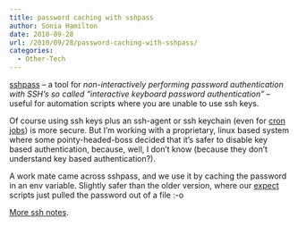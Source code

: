 ```yaml
---
title: password caching with sshpass
author: Sonia Hamilton
date: 2010-09-28
url: /2010/09/28/password-caching-with-sshpass/
categories:
  - Other-Tech
---
```

[sshpass][1] &#8211; a tool for *non-interactively performing password authentication with SSH&#8217;s so called &#8220;interactive keyboard password authentication&#8221;* &#8211; useful for automation scripts where you are unable to use ssh keys.

Of course using ssh keys plus an ssh-agent or ssh keychain (even for [cron jobs][2]) is more secure. But I&#8217;m working with a proprietary, linux based system where some pointy-headed-boss decided that it&#8217;s safer to disable key based authentication, because, well, I don&#8217;t know (because they don&#8217;t understand key based authentication?).

A work mate came across sshpass, and we use it by caching the password in an env variable. Slightly safer than the older version, where our [expect][3] scripts just pulled the password out of a file :-o

[More ssh notes][4].

 [1]: http://sourceforge.net/projects/sshpass/
 [2]: http://blog.snowfrog.net/2007/11/15/ssh-ssh-agent-keychain-and-cron-notes/
 [3]: http://www.nist.gov/mel/msid/expect.cfm
 [4]: http://blog.snowfrog.net/tag/ssh/
